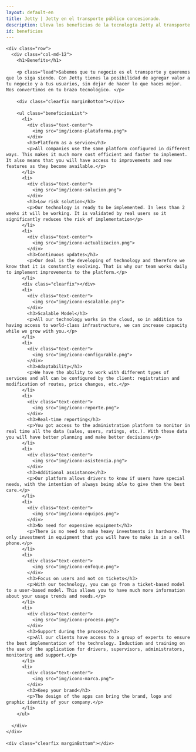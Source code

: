 ```yaml
---
layout: default-en
title: Jetty | Jetty en el transporte público concesionado.
description: Lleva los beneficios de la tecnología Jetty al transporte público concesionado.
id: beneficios
---
```


<div class="container-fluid gradient">
  <div class="container transportista">

    <div class="row">
      <div class="col-md-12">
        <h1>Benefits</h1>

        <p class="lead">Sabemos que tu negocio es el transporte y queremos que lo siga siendo. Con Jetty tienes la posibilidad de agregar valor a tu negocio y a tus usuarios, sin dejar de hacer lo que haces mejor. Nos convertimos en tu brazo tecnológico. </p>

        <div class="clearfix marginBottom"></div>

        <ul class="beneficiosList">
          <li>
            <div class="text-center">
              <img src="img/icono-plataforma.png">
            </div>
            <h3>Platform as a service</h3>
            <p>All companies use the same platform configured in different ways. This makes it much more cost efficient and faster to implement. It also means that you will have access to improvements and new features as they become available.</p>
          </li>
          <li>
            <div class="text-center">
              <img src="img/icono-solucion.png">
            </div>
            <h3>Low risk solution</h3>
            <p>Our technology is ready to be implemented. In less than 2 weeks it will be working. It is validated by real users so it significantly reduces the risk of implementation</p>
          </li>
          <li>
            <div class="text-center">
              <img src="img/icono-actualizacion.png">
            </div>
            <h3>Continuous updates</h3>
            <p>Our deal is the developing of technology and therefore we know that it is constantly evolving. That is why our team works daily to implement improvements to the platform.</p>
          </li>
          <div class="clearfix"></div>
          <li>
            <div class="text-center">
              <img src="img/icono-escalable.png">
            </div>
            <h3>Scalable Model</h3>
            <p>All our technology works in the cloud, so in addition to having access to world-class infrastructure, we can increase capacity while we grow with you.</p>
          </li>
          <li>
            <div class="text-center">
              <img src="img/icono-configurable.png">
            </div>
            <h3>Adaptability</h3>
            <p>We have the ability to work with different types of services and all can be configured by the client: registration and modification of routes, price changes, etc.</p>
          </li>
          <li>
            <div class="text-center">
              <img src="img/icono-reporte.png">
            </div>
            <h3>Real-time reporting</h3>
            <p>You got access to the administration platform to monitor in real time all the data (sales, users, ratings, etc.). With these data you will have better planning and make better decisions</p>
          </li>
          <li>
            <div class="text-center">
              <img src="img/icono-asistencia.png">
            </div>
            <h3>Additional assistance</h3>
            <p>Our platform allows drivers to know if users have special needs, with the intention of always being able to give them the best care.</p>
          </li>
          <li>
            <div class="text-center">
              <img src="img/icono-equipos.png">
            </div>
            <h3>No need for expensive equipment</h3>
            <p>There is no need to make heavy investments in hardware. The only investment in equipment that you will have to make is in a cell phone.</p>
          </li>
          <li>
            <div class="text-center">
              <img src="img/icono-enfoque.png">
            </div>
            <h3>Focus on users and not on tickets</h3>
            <p>With our technology, you can go from a ticket-based model to a user-based model. This allows you to have much more information about your usage trends and needs.</p>
          </li>
          <li>
            <div class="text-center">
              <img src="img/icono-proceso.png">
            </div>
            <h3>Support during the process</h3>
            <p>All our clients have access to a group of experts to ensure the best implementation of the technology. Induction and training on the use of the application for drivers, supervisors, administrators, monitoring and support.</p>
          </li>
          <li>
            <div class="text-center">
              <img src="img/icono-marca.png">
            </div>
            <h3>Keep your brand</h3>
            <p>The design of the apps can bring the brand, logo and graphic identity of your company.</p>
          </li>
        </ul>

      </div>
    </div>

    <div class="clearfix marginBottom"></div>

  </div>
</div>
